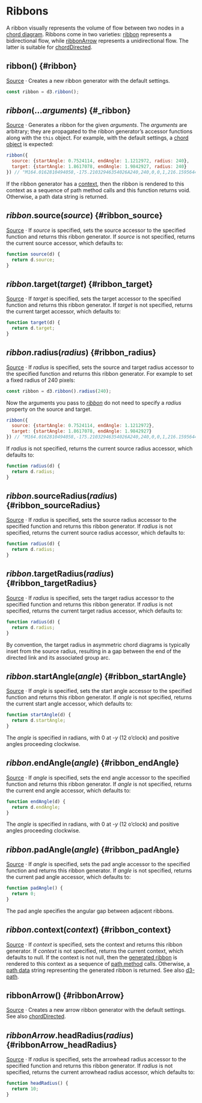 # Ribbons

A ribbon visually represents the volume of flow between two nodes in a [chord diagram](../d3-chord.md). Ribbons come in two varieties: [ribbon](#ribbon) represents a bidirectional flow, while [ribbonArrow](#ribbonArrow) represents a unidirectional flow. The latter is suitable for [chordDirected](./chord.md#chordDirected).

## ribbon() {#ribbon}

[Source](https://github.com/d3/d3-chord/blob/main/src/ribbon.js) · Creates a new ribbon generator with the default settings.

```js
const ribbon = d3.ribbon();
```

## *ribbon*(...*arguments*) {#_ribbon}

[Source](https://github.com/d3/d3-chord/blob/main/src/ribbon.js) · Generates a ribbon for the given *arguments*. The *arguments* are arbitrary; they are propagated to the ribbon generator’s accessor functions along with the `this` object. For example, with the default settings, a [chord object](./chord.md) is expected:

```js
ribbon({
  source: {startAngle: 0.7524114, endAngle: 1.1212972, radius: 240},
  target: {startAngle: 1.8617078, endAngle: 1.9842927, radius: 240}
}) // "M164.0162810494058,-175.21032946354026A240,240,0,0,1,216.1595644740915,-104.28347273835429Q0,0,229.9158815306728,68.8381247563705A240,240,0,0,1,219.77316791012538,96.43523560788266Q0,0,164.0162810494058,-175.21032946354026Z"
```

If the ribbon generator has a [context](#ribbon_context), then the ribbon is rendered to this context as a sequence of path method calls and this function returns void. Otherwise, a path data string is returned.

## *ribbon*.source(*source*) {#ribbon_source}

[Source](https://github.com/d3/d3-chord/blob/main/src/ribbon.js) · If *source* is specified, sets the source accessor to the specified function and returns this ribbon generator. If *source* is not specified, returns the current source accessor, which defaults to:

```js
function source(d) {
  return d.source;
}
```

## *ribbon*.target(*target*) {#ribbon_target}

[Source](https://github.com/d3/d3-chord/blob/main/src/ribbon.js) · If *target* is specified, sets the target accessor to the specified function and returns this ribbon generator. If *target* is not specified, returns the current target accessor, which defaults to:

```js
function target(d) {
  return d.target;
}
```

## *ribbon*.radius(*radius*) {#ribbon_radius}

[Source](https://github.com/d3/d3-chord/blob/main/src/ribbon.js) · If *radius* is specified, sets the source and target radius accessor to the specified function and returns this ribbon generator. For example to set a fixed radius of 240 pixels:

```js
const ribbon = d3.ribbon().radius(240);
```

Now the arguments you pass to [*ribbon*](#_ribbon) do not need to specify a *radius* property on the source and target.

```js
ribbon({
  source: {startAngle: 0.7524114, endAngle: 1.1212972},
  target: {startAngle: 1.8617078, endAngle: 1.9842927}
}) // "M164.0162810494058,-175.21032946354026A240,240,0,0,1,216.1595644740915,-104.28347273835429Q0,0,229.9158815306728,68.8381247563705A240,240,0,0,1,219.77316791012538,96.43523560788266Q0,0,164.0162810494058,-175.21032946354026Z"
```

If *radius* is not specified, returns the current source radius accessor, which defaults to:

```js
function radius(d) {
  return d.radius;
}
```

## *ribbon*.sourceRadius(*radius*) {#ribbon_sourceRadius}

[Source](https://github.com/d3/d3-chord/blob/main/src/ribbon.js) · If *radius* is specified, sets the source radius accessor to the specified function and returns this ribbon generator. If *radius* is not specified, returns the current source radius accessor, which defaults to:

```js
function radius(d) {
  return d.radius;
}
```

## *ribbon*.targetRadius(*radius*) {#ribbon_targetRadius}

[Source](https://github.com/d3/d3-chord/blob/main/src/ribbon.js) · If *radius* is specified, sets the target radius accessor to the specified function and returns this ribbon generator. If *radius* is not specified, returns the current target radius accessor, which defaults to:

```js
function radius(d) {
  return d.radius;
}
```

By convention, the target radius in asymmetric chord diagrams is typically inset from the source radius, resulting in a gap between the end of the directed link and its associated group arc.

## *ribbon*.startAngle(*angle*) {#ribbon_startAngle}

[Source](https://github.com/d3/d3-chord/blob/main/src/ribbon.js) · If *angle* is specified, sets the start angle accessor to the specified function and returns this ribbon generator. If *angle* is not specified, returns the current start angle accessor, which defaults to:

```js
function startAngle(d) {
  return d.startAngle;
}
```

The *angle* is specified in radians, with 0 at -*y* (12 o’clock) and positive angles proceeding clockwise.

## *ribbon*.endAngle(*angle*) {#ribbon_endAngle}

[Source](https://github.com/d3/d3-chord/blob/main/src/ribbon.js) · If *angle* is specified, sets the end angle accessor to the specified function and returns this ribbon generator. If *angle* is not specified, returns the current end angle accessor, which defaults to:

```js
function endAngle(d) {
  return d.endAngle;
}
```

The *angle* is specified in radians, with 0 at -*y* (12 o’clock) and positive angles proceeding clockwise.

## *ribbon*.padAngle(*angle*) {#ribbon_padAngle}

[Source](https://github.com/d3/d3-chord/blob/main/src/ribbon.js) · If *angle* is specified, sets the pad angle accessor to the specified function and returns this ribbon generator. If *angle* is not specified, returns the current pad angle accessor, which defaults to:

```js
function padAngle() {
  return 0;
}
```

The pad angle specifies the angular gap between adjacent ribbons.

## *ribbon*.context(*context*) {#ribbon_context}

[Source](https://github.com/d3/d3-chord/blob/main/src/ribbon.js) · If *context* is specified, sets the context and returns this ribbon generator. If *context* is not specified, returns the current context, which defaults to null. If the context is not null, then the [generated ribbon](#_ribbon) is rendered to this context as a sequence of [path method](http://www.w3.org/TR/2dcontext/#canvaspathmethods) calls. Otherwise, a [path data](http://www.w3.org/TR/SVG/paths.html#PathData) string representing the generated ribbon is returned. See also [d3-path](https://github.com/d3/d3-path).

## ribbonArrow() {#ribbonArrow}

[Source](https://github.com/d3/d3-chord/blob/main/src/ribbon.js) · Creates a new arrow ribbon generator with the default settings. See also [chordDirected](./chord.md#chordDirected).

## *ribbonArrow*.headRadius(*radius*) {#ribbonArrow_headRadius}

[Source](https://github.com/d3/d3-chord/blob/main/src/ribbon.js) · If *radius* is specified, sets the arrowhead radius accessor to the specified function and returns this ribbon generator. If *radius* is not specified, returns the current arrowhead radius accessor, which defaults to:

```js
function headRadius() {
  return 10;
}
```
